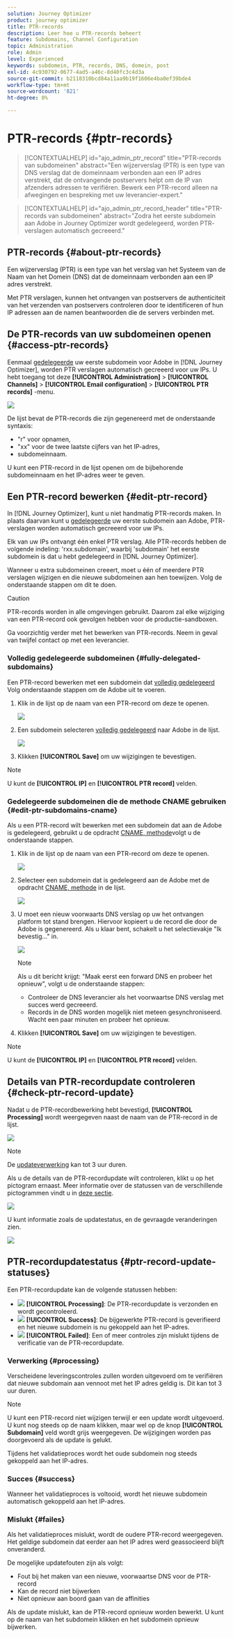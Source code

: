 ```yaml
---
solution: Journey Optimizer
product: journey optimizer
title: PTR-records
description: Leer hoe u PTR-records beheert
feature: Subdomains, Channel Configuration
topic: Administration
role: Admin
level: Experienced
keywords: subdomein, PTR, records, DNS, domein, post
exl-id: 4c930792-0677-4ad5-a46c-8d40fc3c4d3a
source-git-commit: b2118310bcd84a11aa9b19f1606e4ba0ef39bde4
workflow-type: tm+mt
source-wordcount: '821'
ht-degree: 0%

---
```


# PTR-records {#ptr-records}

>[!CONTEXTUALHELP]
>id="ajo_admin_ptr_record"
>title="PTR-records van subdomeinen"
>abstract="Een wijzerverslag (PTR) is een type van DNS verslag dat de domeinnaam verbonden aan een IP adres verstrekt, dat de ontvangende postservers helpt om de IP van afzenders adressen te verifiëren. Bewerk een PTR-record alleen na afwegingen en bespreking met uw leverancier-expert."

>[!CONTEXTUALHELP]
>id="ajo_admin_ptr_record_header"
>title="PTR-records van subdomeinen"
>abstract="Zodra het eerste subdomein aan Adobe in Journey Optimizer wordt gedelegeerd, worden PTR- verslagen automatisch gecreeerd."

## PTR-records {#about-ptr-records}

Een wijzerverslag (PTR) is een type van het verslag van het Systeem van de Naam van het Domein (DNS) dat de domeinnaam verbonden aan een IP adres verstrekt.

Met PTR verslagen, kunnen het ontvangen van postservers de authenticiteit van het verzenden van postservers controleren door te identificeren of hun IP adressen aan de namen beantwoorden die de servers verbinden met.

## De PTR-records van uw subdomeinen openen {#access-ptr-records}

Eenmaal [gedelegeerde](delegate-subdomain.md) uw eerste subdomein voor Adobe in [!DNL Journey Optimizer], worden PTR verslagen automatisch gecreeerd voor uw IPs. U hebt toegang tot deze **[!UICONTROL Administration]** > **[!UICONTROL Channels]** > **[!UICONTROL Email configuration]** > **[!UICONTROL PTR records]** -menu.

![](assets/ptr-records.png)

De lijst bevat de PTR-records die zijn gegenereerd met de onderstaande syntaxis:

* &quot;r&quot; voor opnamen,
* &quot;xx&quot; voor de twee laatste cijfers van het IP-adres,
* subdomeinnaam.

U kunt een PTR-record in de lijst openen om de bijbehorende subdomeinnaam en het IP-adres weer te geven.

## Een PTR-record bewerken {#edit-ptr-record}

In [!DNL Journey Optimizer], kunt u niet handmatig PTR-records maken. In plaats daarvan kunt u [gedelegeerde](delegate-subdomain.md) uw eerste subdomein aan Adobe, PTR- verslagen worden automatisch gecreeerd voor uw IPs.

Elk van uw IPs ontvangt één enkel PTR verslag. Alle PTR-records hebben de volgende indeling: &#39;rxx.subdomain&#39;, waarbij &#39;subdomain&#39; het eerste subdomein is dat u hebt gedelegeerd in [!DNL Journey Optimizer].

Wanneer u extra subdomeinen creeert, moet u één of meerdere PTR verslagen wijzigen en die nieuwe subdomeinen aan hen toewijzen. Volg de onderstaande stappen om dit te doen.

>[!CAUTION]
>
>PTR-records worden in alle omgevingen gebruikt. Daarom zal elke wijziging van een PTR-record ook gevolgen hebben voor de productie-sandboxen.
>
>Ga voorzichtig verder met het bewerken van PTR-records. Neem in geval van twijfel contact op met een leverancier.

### Volledig gedelegeerde subdomeinen {#fully-delegated-subdomains}

Een PTR-record bewerken met een subdomein dat [volledig gedelegeerd](delegate-subdomain.md#full-subdomain-delegation) Volg onderstaande stappen om de Adobe uit te voeren.

1. Klik in de lijst op de naam van een PTR-record om deze te openen.

   ![](assets/ptr-record-select.png)

1. Een subdomein selecteren [volledig gedelegeerd](delegate-subdomain.md#full-subdomain-delegation) naar Adobe in de lijst.

   ![](assets/ptr-record-subdomain.png)

1. Klikken **[!UICONTROL Save]** om uw wijzigingen te bevestigen.

>[!NOTE]
>
>U kunt de **[!UICONTROL IP]** en **[!UICONTROL PTR record]** velden.

### Gedelegeerde subdomeinen die de methode CNAME gebruiken {#edit-ptr-subdomains-cname}

Als u een PTR-record wilt bewerken met een subdomein dat aan de Adobe is gedelegeerd, gebruikt u de opdracht [CNAME, methode](delegate-subdomain.md#cname-subdomain-delegation)volgt u de onderstaande stappen.

1. Klik in de lijst op de naam van een PTR-record om deze te openen.

   ![](assets/ptr-record-select-cname.png)

1. Selecteer een subdomein dat is gedelegeerd aan de Adobe met de opdracht [CNAME, methode](delegate-subdomain.md#cname-subdomain-delegation) in de lijst.

   ![](assets/ptr-record-subdomain-cname.png)

1. U moet een nieuw voorwaarts DNS verslag op uw het ontvangen platform tot stand brengen. Hiervoor kopieert u de record die door de Adobe is gegenereerd. Als u klaar bent, schakelt u het selectievakje &quot;Ik bevestig...&quot; in.

   ![](assets/ptr-record-subdomain-confirm.png)

   >[!NOTE]
   >
   >Als u dit bericht krijgt: &quot;Maak eerst een forward DNS en probeer het opnieuw&quot;, volgt u de onderstaande stappen:
   >   * Controleer de DNS leverancier als het voorwaartse DNS verslag met succes werd gecreeerd.
   >   * Records in de DNS worden mogelijk niet meteen gesynchroniseerd. Wacht een paar minuten en probeer het opnieuw.

1. Klikken **[!UICONTROL Save]** om uw wijzigingen te bevestigen.

>[!NOTE]
>
>U kunt de **[!UICONTROL IP]** en **[!UICONTROL PTR record]** velden.

## Details van PTR-recordupdate controleren {#check-ptr-record-update}

Nadat u de PTR-recordbewerking hebt bevestigd, **[!UICONTROL Processing]** wordt weergegeven naast de naam van de PTR-record in de lijst.

![](assets/ptr-record-updating.png)

>[!NOTE]
>
>De [updateverwerking](#processing) kan tot 3 uur duren.

Als u de details van de PTR-recordupdate wilt controleren, klikt u op het pictogram ernaast. Meer informatie over de statussen van de verschillende pictogrammen vindt u in [deze sectie](#ptr-record-update-statuses).

![](assets/ptr-record-recent-update.png)

U kunt informatie zoals de updatestatus, en de gevraagde veranderingen zien.

![](assets/ptr-record-updates.png)

## PTR-recordupdatestatus {#ptr-record-update-statuses}

Een PTR-recordupdate kan de volgende statussen hebben:

* ![](assets/do-not-localize/ptr-record-processing.png) **[!UICONTROL Processing]**: De PTR-recordupdate is verzonden en wordt gecontroleerd.
* ![](assets/do-not-localize/ptr-record-success.png) **[!UICONTROL Success]**: De bijgewerkte PTR-record is geverifieerd en het nieuwe subdomein is nu gekoppeld aan het IP-adres.
* ![](assets/do-not-localize/ptr-record-failed.png) **[!UICONTROL Failed]**: Een of meer controles zijn mislukt tijdens de verificatie van de PTR-recordupdate.

### Verwerking {#processing}

Verscheidene leveringscontroles zullen worden uitgevoerd om te verifiëren dat nieuwe subdomain aan vennoot met het IP adres geldig is. Dit kan tot 3 uur duren.

>[!NOTE]
>
>U kunt een PTR-record niet wijzigen terwijl er een update wordt uitgevoerd. U kunt nog steeds op de naam klikken, maar wel op de knop **[!UICONTROL Subdomain]** veld wordt grijs weergegeven. De wijzigingen worden pas doorgevoerd als de update is gelukt.

Tijdens het validatieproces wordt het oude subdomein nog steeds gekoppeld aan het IP-adres.

### Succes {#success}

Wanneer het validatieproces is voltooid, wordt het nieuwe subdomein automatisch gekoppeld aan het IP-adres.

### Mislukt {#failes}

Als het validatieproces mislukt, wordt de oudere PTR-record weergegeven. Het geldige subdomein dat eerder aan het IP adres werd geassocieerd blijft onveranderd.

De mogelijke updatefouten zijn als volgt:
* Fout bij het maken van een nieuwe, voorwaartse DNS voor de PTR-record
* Kan de record niet bijwerken
* Niet opnieuw aan boord gaan van de affinities

Als de update mislukt, kan de PTR-record opnieuw worden bewerkt. U kunt op de naam van het subdomein klikken en het subdomein opnieuw bijwerken.
